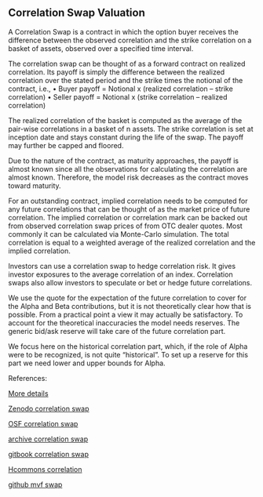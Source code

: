 ## Correlation Swap Valuation
   
A Correlation Swap is a contract in which the option buyer receives the difference between the observed correlation and the strike correlation on a basket of assets, observed over a specified time interval. 

The correlation swap can be thought of as a forward contract on realized correlation. Its payoff is simply the difference between the realized correlation over the stated period and the strike times the notional of the contract, i.e.,
•	Buyer payoff = Notional x (realized correlation – strike correlation)
•	Seller payoff = Notional x (strike correlation – realized correlation)

The realized correlation of the basket is computed as the average of the   pair-wise correlations in a basket of n assets.  The strike correlation is set at inception date and stays constant during the life of the swap. The payoff may further be capped and floored.

Due to the nature of the contract, as maturity approaches, the payoff is almost known since all the observations for calculating the correlation are almost known. Therefore, the model risk decreases as the contract moves toward maturity.

For an outstanding contract, implied correlation needs to be computed for any future correlations that can be thought of as the market price of future correlation. The implied correlation or correlation mark can be backed out from observed correlation swap prices of from OTC dealer quotes. Most commonly it can be calculated via Monte-Carlo simulation. The total correlation is equal to a weighted average of the realized correlation and the implied correlation.

Investors can use a correlation swap to hedge correlation risk. It gives investor exposures to the average correlation of an index. Correlation swaps also allow investors to speculate or bet or hedge future correlations.

We use the quote for the expectation of the future correlation to cover for the Alpha and Beta contributions, but it is not
theoretically clear how that is possible. From a practical point a view it may actually be
satisfactory. To account for the theoretical inaccuracies the model needs reserves.
The generic bid/ask reserve will take care of the future correlation part.

We focus here on the historical correlation part, which, if the role of Alpha were to be recognized,
is not quite “historical”. To set up a reserve for this part we need lower and upper bounds for Alpha.


References:
   
[More details](./EqCorrelationSwap-26.pdf)   
   
[Zenodo correlation swap](https://zenodo.org/record/6480430#.YpPNrsPMKUk)
   
[OSF correlation swap](https://osf.io/uwy25/download)

[archive correlation swap](https://ia803401.us.archive.org/11/items/eq-correlation-swap-26/EqCorrelationSwap-archive.pdf)  

[gitbook correlation swap](https://davidlee1203.gitbook.io/correlation-swap/)

[Hcommons correlation](https://hcommons.org/deposits/download/hc:41486/CONTENT/eqcorrelationswap-26.pdf)

[github mvf swap](https://github.com/timxiao1203/MVF-Swap)
